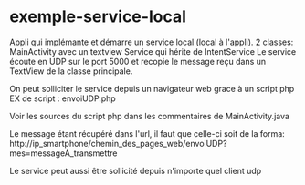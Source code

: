 # exemple-service-local

Appli qui implémante et démarre un service local (local à l'appli).
2 classes: 
    MainActivity avec un textview
    Service qui hérite de IntentService
Le service écoute en UDP sur le port 5000 et recopie le message reçu dans un TextView de la classe principale.

On peut solliciter le service depuis un navigateur web grace à un script php
EX de script : envoiUDP.php

Voir les sources du script php dans les commentaires de MainActivity.java

Le message étant récupéré dans l'url, il faut que celle-ci soit de la forma:
http://ip_smartphone/chemin_des_pages_web/envoiUDP?mes=messageA_transmettre

Le service peut aussi être sollicité depuis n'importe quel client udp
